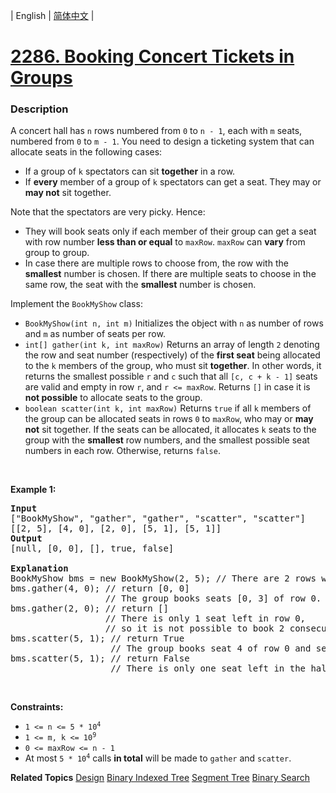 | English | [简体中文](README.md) |

# [2286. Booking Concert Tickets in Groups](https://leetcode-cn.com/problems/booking-concert-tickets-in-groups)
 ### Description
<p>A concert hall has <code>n</code> rows numbered from <code>0</code> to <code>n - 1</code>, each with <code>m</code> seats, numbered from <code>0</code> to <code>m - 1</code>. You need to design a ticketing system that can allocate seats in the following cases:</p>

<ul>
	<li>If a group of <code>k</code> spectators can sit <strong>together</strong> in a row.</li>
	<li>If <strong>every</strong> member of a group of <code>k</code> spectators can get a seat. They may or <strong>may not</strong> sit together.</li>
</ul>

<p>Note that the spectators are very picky. Hence:</p>

<ul>
	<li>They will book seats only if each member of their group can get a seat with row number <strong>less than or equal</strong> to <code>maxRow</code>. <code>maxRow</code> can <strong>vary</strong> from group to group.</li>
	<li>In case there are multiple rows to choose from, the row with the <strong>smallest</strong> number is chosen. If there are multiple seats to choose in the same row, the seat with the <strong>smallest</strong> number is chosen.</li>
</ul>

<p>Implement the <code>BookMyShow</code> class:</p>

<ul>
	<li><code>BookMyShow(int n, int m)</code> Initializes the object with <code>n</code> as number of rows and <code>m</code> as number of seats per row.</li>
	<li><code>int[] gather(int k, int maxRow)</code> Returns an array of length <code>2</code> denoting the row and seat number (respectively) of the <strong>first seat</strong> being allocated to the <code>k</code> members of the group, who must sit <strong>together</strong>. In other words, it returns the smallest possible <code>r</code> and <code>c</code> such that all <code>[c, c + k - 1]</code> seats are valid and empty in row <code>r</code>, and <code>r &lt;= maxRow</code>. Returns <code>[]</code> in case it is <strong>not possible</strong> to allocate seats to the group.</li>
	<li><code>boolean scatter(int k, int maxRow)</code> Returns <code>true</code> if all <code>k</code> members of the group can be allocated seats in rows <code>0</code> to <code>maxRow</code>, who may or <strong>may not</strong> sit together. If the seats can be allocated, it allocates <code>k</code> seats to the group with the <strong>smallest</strong> row numbers, and the smallest possible seat numbers in each row. Otherwise, returns <code>false</code>.</li>
</ul>

<p>&nbsp;</p>
<p><strong>Example 1:</strong></p>

<pre>
<strong>Input</strong>
[&quot;BookMyShow&quot;, &quot;gather&quot;, &quot;gather&quot;, &quot;scatter&quot;, &quot;scatter&quot;]
[[2, 5], [4, 0], [2, 0], [5, 1], [5, 1]]
<strong>Output</strong>
[null, [0, 0], [], true, false]

<strong>Explanation</strong>
BookMyShow bms = new BookMyShow(2, 5); // There are 2 rows with 5 seats each 
bms.gather(4, 0); // return [0, 0]
                  // The group books seats [0, 3] of row 0. 
bms.gather(2, 0); // return []
                  // There is only 1 seat left in row 0,
                  // so it is not possible to book 2 consecutive seats. 
bms.scatter(5, 1); // return True
                   // The group books seat 4 of row 0 and seats [0, 3] of row 1. 
bms.scatter(5, 1); // return False
                   // There is only one seat left in the hall.
</pre>

<p>&nbsp;</p>
<p><strong>Constraints:</strong></p>

<ul>
	<li><code>1 &lt;= n &lt;= 5 * 10<sup>4</sup></code></li>
	<li><code>1 &lt;= m, k &lt;= 10<sup>9</sup></code></li>
	<li><code>0 &lt;= maxRow &lt;= n - 1</code></li>
	<li>At most <code>5 * 10<sup>4</sup></code> calls <strong>in total</strong> will be made to <code>gather</code> and <code>scatter</code>.</li>
</ul>

**Related Topics**  [Design](https://leetcode-cn.com/tag/design) [Binary Indexed Tree](https://leetcode-cn.com/tag/binary-indexed-tree) [Segment Tree](https://leetcode-cn.com/tag/segment-tree) [Binary Search](https://leetcode-cn.com/tag/binary-search) 